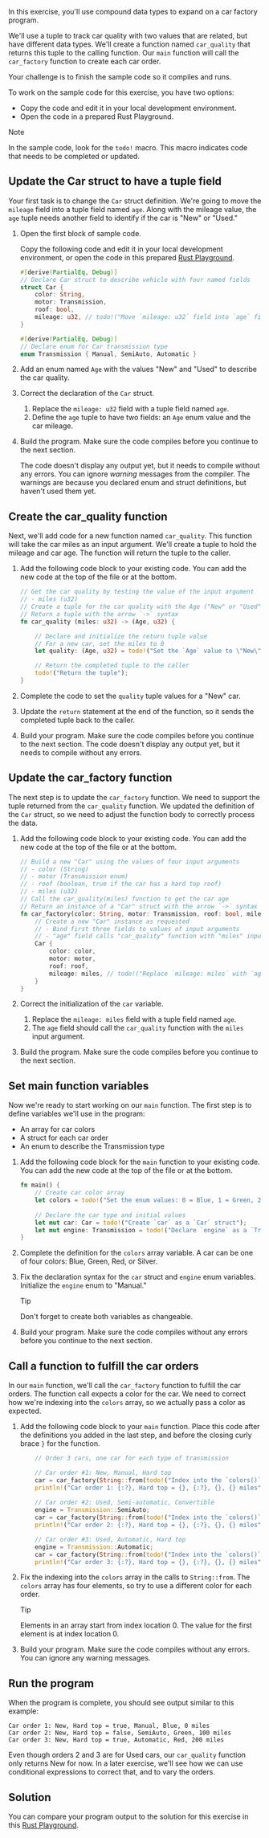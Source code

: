 In this exercise, you'll use compound data types to expand on a car factory program.

We'll use a tuple to track car quality with two values that are related, but have different data types. We'll create a function named `car_quality` that returns this tuple to the calling function. Our `main` function will call the `car_factory` function to create each car order.

Your challenge is to finish the sample code so it compiles and runs.

To work on the sample code for this exercise, you have two options:

- Copy the code and edit it in your local development environment.
- Open the code in a prepared Rust Playground.

> [!Note]
> In the sample code, look for the `todo!` macro. This macro indicates code that needs to be completed or updated.

## Update the Car struct to have a tuple field

Your first task is to change the `Car` struct definition. We're going to move the `mileage` field into a tuple field named `age`. Along with the mileage value, the `age` tuple needs another field to identify if the car is "New" or "Used."

1. Open the first block of sample code.

    Copy the following code and edit it in your local development environment, or open the code in this prepared [Rust Playground][RustPlay-exercise].

    ```rust
    #[derive(PartialEq, Debug)]
    // Declare Car struct to describe vehicle with four named fields
    struct Car {
        color: String,
        motor: Transmission,
        roof: bool,
        mileage: u32, // todo!("Move `mileage: u32` field into `age` field - a tuple with two fields: an `Age` enum, u32");
    }

    #[derive(PartialEq, Debug)]
    // Declare enum for Car transmission type
    enum Transmission { Manual, SemiAuto, Automatic }
    ```

1. Add an enum named `Age` with the values "New" and "Used" to describe the car quality.

1. Correct the declaration of the `Car` struct.

    1. Replace the `mileage: u32` field with a tuple field named `age`.
    1. Define the `age` tuple to have two fields: an `Age` enum value and the car mileage.

1. Build the program. Make sure the code compiles before you continue to the next section.

    The code doesn't display any output yet, but it needs to compile without any errors. You can ignore *warning* messages from the compiler. The warnings are because you declared enum and struct definitions, but haven't used them yet.


## Create the car_quality function

Next, we'll add code for a new function named `car_quality`. This function will take the car miles as an input argument. We'll create a tuple to hold the mileage and car age. The function will return the tuple to the caller.

1. Add the following code block to your existing code. You can add the new code at the top of the file or at the bottom.

    ```rust
    // Get the car quality by testing the value of the input argument
    // - miles (u32)
    // Create a tuple for the car quality with the Age ("New" or "Used") and mileage
    // Return a tuple with the arrow `->` syntax
    fn car_quality (miles: u32) -> (Age, u32) {

        // Declare and initialize the return tuple value
        // For a new car, set the miles to 0
        let quality: (Age, u32) = todo!("Set the `Age` value to \"New\", set the mileage using the `miles` input argument");

        // Return the completed tuple to the caller
        todo!("Return the tuple");
    }
    ```

1. Complete the code to set the `quality` tuple values for a "New" car.

1. Update the `return` statement at the end of the function, so it sends the completed tuple back to the caller.

1. Build your program. Make sure the code compiles before you continue to the next section. The code doesn't display any output yet, but it needs to compile without any errors.

## Update the car_factory function

The next step is to update the `car_factory` function. We need to support the tuple returned from the `car_quality` function. We updated the definition of the `Car` struct, so we need to adjust the function body to correctly process the data.

1. Add the following code block to your existing code. You can add the new code at the top of the file or at the bottom.

    ```rust
    // Build a new "Car" using the values of four input arguments
    // - color (String)
    // - motor (Transmission enum)
    // - roof (boolean, true if the car has a hard top roof)
    // - miles (u32)
    // Call the car_quality(miles) function to get the car age
    // Return an instance of a "Car" struct with the arrow `->` syntax
    fn car_factory(color: String, motor: Transmission, roof: bool, miles: u32) -> Car {
        // Create a new "Car" instance as requested
        // - Bind first three fields to values of input arguments
        // - "age" field calls "car_quality" function with "miles" input argument 
        Car {
            color: color,
            motor: motor,
            roof: roof,
            mileage: miles, // todo!("Replace `mileage: miles` with `age` tuple field, call `car_quality()` with `miles` as input argument");
        }
    }
    ```

1. Correct the initialization of the `car` variable.

    1. Replace the `mileage: miles` field with a tuple field named `age`. 
    1. The `age` field should call the `car_quality` function with the `miles` input argument.

1. Build the program. Make sure the code compiles before you continue to the next section.

## Set main function variables

Now we're ready to start working on our `main` function. The first step is to define variables we'll use in the program:

- An array for car colors
- A struct for each car order
- An enum to describe the Transmission type

1. Add the following code block for the `main` function to your existing code. You can add the new code at the top of the file or at the bottom.

    ```rust
    fn main() {
        // Create car color array
        let colors = todo!("Set the enum values: 0 = Blue, 1 = Green, 2 = Red, 3 = Silver");
        
        // Declare the car type and initial values
        let mut car: Car = todo!("Create `car` as a `Car` struct");     
        let mut engine: Transmission = todo!("Declare `engine` as a `Transmission` enum, initialize to `Manual`");
    }
    ```

1. Complete the definition for the `colors` array variable. A car can be one of four colors: Blue, Green, Red, or Silver.

1. Fix the declaration syntax for the `car` struct and `engine` enum variables. Initialize the `engine` enum to "Manual."

    > [!Tip]
    > Don't forget to create both variables as changeable.

1. Build your program. Make sure the code compiles without any errors before you continue to the next section.

## Call a function to fulfill the car orders

In our `main` function, we'll call the `car_factory` function to fulfill the car orders. The function call expects a color for the car. We need to correct how we're indexing into the `colors` array, so we actually pass a color as expected.

1. Add the following code block to your `main` function. Place this code after the definitions you added in the last step, and before the closing curly brace `}` for the function.

    ```rust
        // Order 3 cars, one car for each type of transmission
    
        // Car order #1: New, Manual, Hard top
        car = car_factory(String::from(todo!("Index into the `colors()` array")), engine, true, 0);
        println!("Car order 1: {:?}, Hard top = {}, {:?}, {}, {} miles", car.age.0, car.roof, car.motor, car.color, car.age.1);
        
        // Car order #2: Used, Semi-automatic, Convertible
        engine = Transmission::SemiAuto;
        car = car_factory(String::from(todo!("Index into the `colors()` array")), engine, false, 100);
        println!("Car order 2: {:?}, Hard top = {}, {:?}, {}, {} miles", car.age.0, car.roof, car.motor, car.color, car.age.1);

        // Car order #3: Used, Automatic, Hard top
        engine = Transmission::Automatic;
        car = car_factory(String::from(todo!("Index into the `colors()` array")), engine, true, 200);
        println!("Car order 3: {:?}, Hard top = {}, {:?}, {}, {} miles", car.age.0, car.roof, car.motor, car.color, car.age.1);
    ```

1. Fix the indexing into the `colors` array in the calls to `String::from`. The `colors` array has four elements, so try to use a different color for each order.

    > [!Tip]
    > Elements in an array start from index location 0. The value for the first element is at index location 0.

1. Build your program. Make sure the code compiles without any errors. You can ignore any warning messages.

## Run the program

When the program is complete, you should see output similar to this example:

```output
Car order 1: New, Hard top = true, Manual, Blue, 0 miles
Car order 2: New, Hard top = false, SemiAuto, Green, 100 miles
Car order 3: New, Hard top = true, Automatic, Red, 200 miles
```

Even though orders 2 and 3 are for Used cars, our `car_quality` function only returns New for now. In a later exercise, we'll see how we can use conditional expressions to correct that, and to vary the orders.

## Solution

You can compare your program output to the solution for this exercise in this [Rust Playground][RustPlay-answer].

<!-- Links -->

[RustPlay-answer]: https://play.rust-lang.org/?version=stable&mode=debug&edition=2018&gist=713ad42aab739f31e3a5dec8eacc56db?azure-portal=true

[RustPlay-exercise]: https://play.rust-lang.org/?version=stable&mode=debug&edition=2018&gist=eab57e76d363a904005f96c501148f22?azure-portal=true
